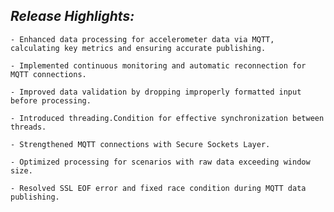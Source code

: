 ## _Release Highlights:_


    - Enhanced data processing for accelerometer data via MQTT, calculating key metrics and ensuring accurate publishing.

    - Implemented continuous monitoring and automatic reconnection for MQTT connections.

    - Improved data validation by dropping improperly formatted input before processing.

    - Introduced threading.Condition for effective synchronization between threads.

    - Strengthened MQTT connections with Secure Sockets Layer.

    - Optimized processing for scenarios with raw data exceeding window size.

    - Resolved SSL EOF error and fixed race condition during MQTT data publishing.
